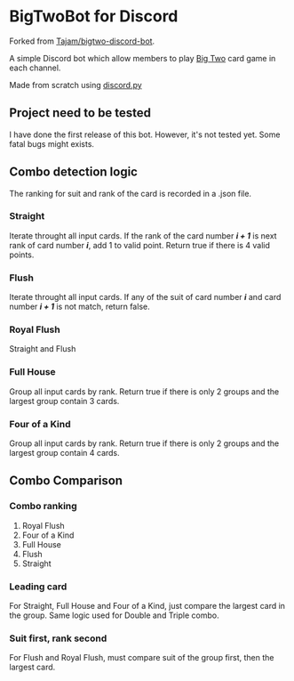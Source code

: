 # BigTwoBot for Discord
Forked from [Tajam/bigtwo-discord-bot](https://github.com/Tajam/bigtwo-discord-bot).

A simple Discord bot which allow members to play [Big Two](https://en.wikipedia.org/wiki/Big_two) card game in each channel.

Made from scratch using [discord.py](https://github.com/Rapptz/discord.py)

## Project need to be tested
I have done the first release of this bot. However, it's not tested yet. Some fatal bugs might exists.

## Combo detection logic
The ranking for suit and rank of the card is recorded in a .json file.

### Straight
Iterate throught all input cards. If the rank of the card number ***i + 1*** is next rank of card number ***i***, add 1 to valid point. Return true if there is 4 valid points.

### Flush
Iterate throught all input cards. If any of the suit of card number ***i*** and card number ***i + 1*** is not match, return false.

### Royal Flush
Straight and Flush

### Full House
Group all input cards by rank. Return true if there is only 2 groups and the largest group contain 3 cards.

### Four of a Kind
Group all input cards by rank. Return true if there is only 2 groups and the largest group contain 4 cards.

## Combo Comparison

### Combo ranking
1. Royal Flush
2. Four of a Kind
3. Full House
4. Flush
5. Straight

### Leading card
For Straight, Full House and Four of a Kind, just compare the largest card in the group. Same logic used for Double and Triple combo.

### Suit first, rank second
For Flush and Royal Flush, must compare suit of the group first, then the largest card.
